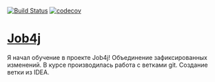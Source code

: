 [![Build Status](https://travis-ci.org/IuriyG/job4j.svg?branch=master)](https://travis-ci.org/IuriyG/job4j)
[![codecov](https://codecov.io/gh/IuriyG/job4j/branch/master/graph/badge.svg)](https://codecov.io/gh/IuriyG/job4j)

# [Job4j](https://job4j.ru)

Я начал обучение в проекте Job4j!
Объединение зафиксированных изменений.
В курсе производилась работа с ветками git.
Создание ветки из IDEA.